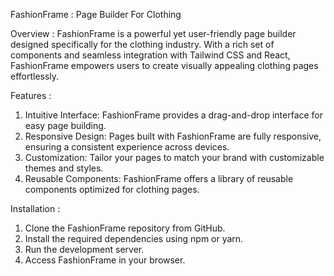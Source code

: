 FashionFrame : Page Builder For Clothing

Overview :
FashionFrame is a powerful yet user-friendly page builder designed specifically for the clothing industry. With a rich set of components and seamless integration with Tailwind CSS and React, FashionFrame empowers users to create visually appealing clothing pages effortlessly.

Features :
1) Intuitive Interface: FashionFrame provides a drag-and-drop interface for easy page building.
2) Responsive Design: Pages built with FashionFrame are fully responsive, ensuring a consistent experience across devices.
3) Customization: Tailor your pages to match your brand with customizable themes and styles.
4) Reusable Components: FashionFrame offers a library of reusable components optimized for clothing pages.

Installation :
1) Clone the FashionFrame repository from GitHub.
2) Install the required dependencies using npm or yarn.
3) Run the development server.
4) Access FashionFrame in your browser.









